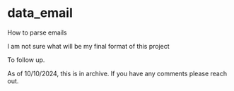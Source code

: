 # data_email
How to parse emails

I am not sure what will be my final format of this project

To follow up.

As of 10/10/2024, this is in archive. If you have any comments please reach out.

